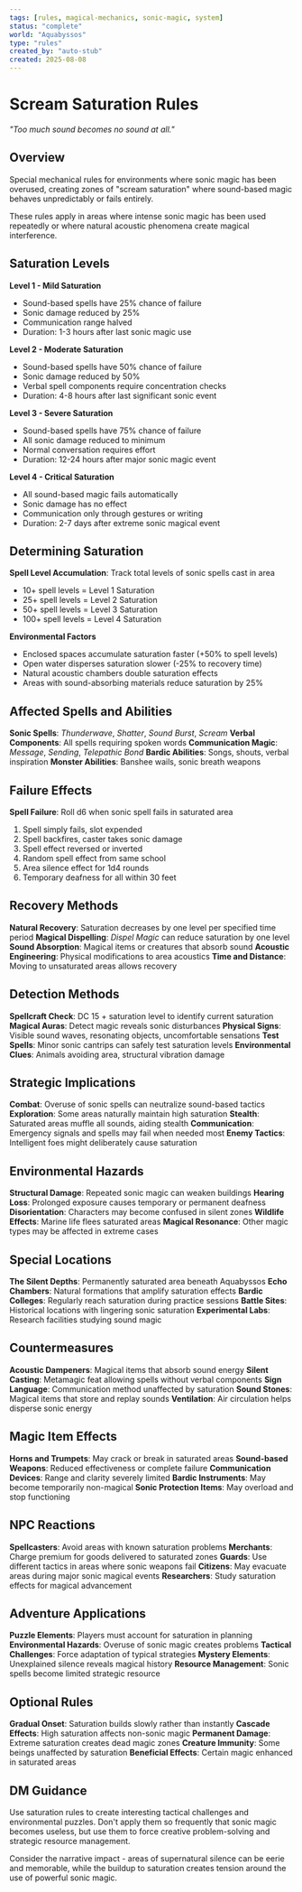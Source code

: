 ```yaml
---
tags: [rules, magical-mechanics, sonic-magic, system]
status: "complete"
world: "Aquabyssos"
type: "rules"
created_by: "auto-stub"
created: 2025-08-08
---
```


# Scream Saturation Rules

*"Too much sound becomes no sound at all."*

## Overview
Special mechanical rules for environments where sonic magic has been overused, creating zones of "scream saturation" where sound-based magic behaves unpredictably or fails entirely.

These rules apply in areas where intense sonic magic has been used repeatedly or where natural acoustic phenomena create magical interference.

## Saturation Levels
**Level 1 - Mild Saturation**
- Sound-based spells have 25% chance of failure
- Sonic damage reduced by 25%
- Communication range halved
- Duration: 1-3 hours after last sonic magic use

**Level 2 - Moderate Saturation**
- Sound-based spells have 50% chance of failure
- Sonic damage reduced by 50%
- Verbal spell components require concentration checks
- Duration: 4-8 hours after last significant sonic event

**Level 3 - Severe Saturation**
- Sound-based spells have 75% chance of failure
- All sonic damage reduced to minimum
- Normal conversation requires effort
- Duration: 12-24 hours after major sonic magic event

**Level 4 - Critical Saturation**
- All sound-based magic fails automatically
- Sonic damage has no effect
- Communication only through gestures or writing
- Duration: 2-7 days after extreme sonic magical event

## Determining Saturation
**Spell Level Accumulation**: Track total levels of sonic spells cast in area
- 10+ spell levels = Level 1 Saturation
- 25+ spell levels = Level 2 Saturation
- 50+ spell levels = Level 3 Saturation
- 100+ spell levels = Level 4 Saturation

**Environmental Factors**
- Enclosed spaces accumulate saturation faster (+50% to spell levels)
- Open water disperses saturation slower (-25% to recovery time)
- Natural acoustic chambers double saturation effects
- Areas with sound-absorbing materials reduce saturation by 25%

## Affected Spells and Abilities
**Sonic Spells**: *Thunderwave*, *Shatter*, *Sound Burst*, *Scream*
**Verbal Components**: All spells requiring spoken words
**Communication Magic**: *Message*, *Sending*, *Telepathic Bond*
**Bardic Abilities**: Songs, shouts, verbal inspiration
**Monster Abilities**: Banshee wails, sonic breath weapons

## Failure Effects
**Spell Failure**: Roll d6 when sonic spell fails in saturated area
1. Spell simply fails, slot expended
2. Spell backfires, caster takes sonic damage
3. Spell effect reversed or inverted
4. Random spell effect from same school
5. Area silence effect for 1d4 rounds
6. Temporary deafness for all within 30 feet

## Recovery Methods
**Natural Recovery**: Saturation decreases by one level per specified time period
**Magical Dispelling**: *Dispel Magic* can reduce saturation by one level
**Sound Absorption**: Magical items or creatures that absorb sound
**Acoustic Engineering**: Physical modifications to area acoustics
**Time and Distance**: Moving to unsaturated areas allows recovery

## Detection Methods
**Spellcraft Check**: DC 15 + saturation level to identify current saturation
**Magical Auras**: Detect magic reveals sonic disturbances
**Physical Signs**: Visible sound waves, resonating objects, uncomfortable sensations
**Test Spells**: Minor sonic cantrips can safely test saturation levels
**Environmental Clues**: Animals avoiding area, structural vibration damage

## Strategic Implications
**Combat**: Overuse of sonic spells can neutralize sound-based tactics
**Exploration**: Some areas naturally maintain high saturation
**Stealth**: Saturated areas muffle all sounds, aiding stealth
**Communication**: Emergency signals and spells may fail when needed most
**Enemy Tactics**: Intelligent foes might deliberately cause saturation

## Environmental Hazards
**Structural Damage**: Repeated sonic magic can weaken buildings
**Hearing Loss**: Prolonged exposure causes temporary or permanent deafness
**Disorientation**: Characters may become confused in silent zones
**Wildlife Effects**: Marine life flees saturated areas
**Magical Resonance**: Other magic types may be affected in extreme cases

## Special Locations
**The Silent Depths**: Permanently saturated area beneath Aquabyssos
**Echo Chambers**: Natural formations that amplify saturation effects
**Bardic Colleges**: Regularly reach saturation during practice sessions
**Battle Sites**: Historical locations with lingering sonic saturation
**Experimental Labs**: Research facilities studying sound magic

## Countermeasures
**Acoustic Dampeners**: Magical items that absorb sound energy
**Silent Casting**: Metamagic feat allowing spells without verbal components
**Sign Language**: Communication method unaffected by saturation
**Sound Stones**: Magical items that store and replay sounds
**Ventilation**: Air circulation helps disperse sonic energy

## Magic Item Effects
**Horns and Trumpets**: May crack or break in saturated areas
**Sound-based Weapons**: Reduced effectiveness or complete failure
**Communication Devices**: Range and clarity severely limited
**Bardic Instruments**: May become temporarily non-magical
**Sonic Protection Items**: May overload and stop functioning

## NPC Reactions
**Spellcasters**: Avoid areas with known saturation problems
**Merchants**: Charge premium for goods delivered to saturated zones
**Guards**: Use different tactics in areas where sonic weapons fail
**Citizens**: May evacuate areas during major sonic magical events
**Researchers**: Study saturation effects for magical advancement

## Adventure Applications
**Puzzle Elements**: Players must account for saturation in planning
**Environmental Hazards**: Overuse of sonic magic creates problems
**Tactical Challenges**: Force adaptation of typical strategies
**Mystery Elements**: Unexplained silence reveals magical history
**Resource Management**: Sonic spells become limited strategic resource

## Optional Rules
**Gradual Onset**: Saturation builds slowly rather than instantly
**Cascade Effects**: High saturation affects non-sonic magic
**Permanent Damage**: Extreme saturation creates dead magic zones
**Creature Immunity**: Some beings unaffected by saturation
**Beneficial Effects**: Certain magic enhanced in saturated areas

## DM Guidance
Use saturation rules to create interesting tactical challenges and environmental puzzles. Don't apply them so frequently that sonic magic becomes useless, but use them to force creative problem-solving and strategic resource management.

Consider the narrative impact - areas of supernatural silence can be eerie and memorable, while the buildup to saturation creates tension around the use of powerful sonic magic.
